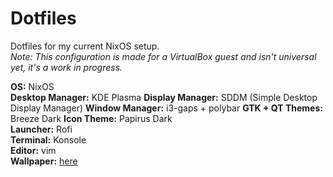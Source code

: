 # Dotfiles
Dotfiles for my current NixOS setup.  
*Note: This configuration is made for a VirtualBox guest and isn't universal yet, it's a work in progress.*

**OS:** NixOS  
**Desktop Manager:** KDE Plasma 
**Display Manager:** SDDM (Simple Desktop Display Manager) 
**Window Manager:** i3-gaps + polybar 
**GTK + QT Themes:** Breeze Dark 
**Icon Theme:** Papirus Dark  
**Launcher:** Rofi  
**Terminal:** Konsole  
**Editor:** vim  
**Wallpaper:** [here](https://windows10spotlight.com/wp-content/uploads/2020/09/003d1d43b084f0743f2f2308c79459f9.jpg)
